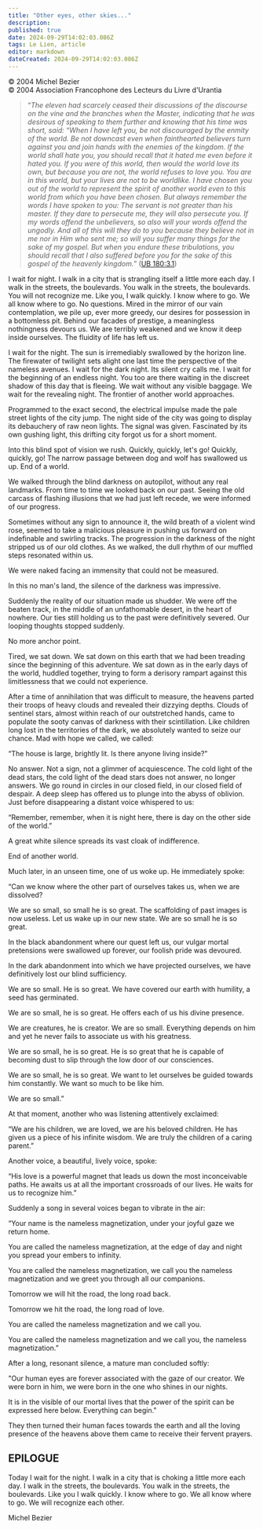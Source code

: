 ```yaml
---
title: "Other eyes, other skies..."
description: 
published: true
date: 2024-09-29T14:02:03.086Z
tags: Le Lien, article
editor: markdown
dateCreated: 2024-09-29T14:02:03.086Z
---
```


<p class="v-card v-sheet theme--light gray lighten-3 px-2">© 2004 Michel Bezier<br>© 2004 Association Francophone des Lecteurs du Livre d'Urantia</p>


> “_The eleven had scarcely ceased their discussions of the discourse on the vine and the branches when the Master, indicating that he was desirous of speaking to them further and knowing that his time was short, said: “When I have left you, be not discouraged by the enmity of the world. Be not downcast even when fainthearted believers turn against you and join hands with the enemies of the kingdom. If the world shall hate you, you should recall that it hated me even before it hated you. If you were of this world, then would the world love its own, but because you are not, the world refuses to love you. You are in this world, but your lives are not to be worldlike. I have chosen you out of the world to represent the spirit of another world even to this world from which you have been chosen. But always remember the words I have spoken to you: The servant is not greater than his master. If they dare to persecute me, they will also persecute you. If my words offend the unbelievers, so also will your words offend the ungodly. And all of this will they do to you because they believe not in me nor in Him who sent me; so will you suffer many things for the sake of my gospel. But when you endure these tribulations, you should recall that I also suffered before you for the sake of this gospel of the heavenly kingdom._” ([UB 180:3.1](/en/The_Urantia_Book/180#p3_1))

I wait for night. I walk in a city that is strangling itself a little more each day. I walk in the streets, the boulevards. You walk in the streets, the boulevards. You will not recognize me. Like you, I walk quickly. I know where to go. We all know where to go. No questions. Mired in the mirror of our vain contemplation, we pile up, ever more greedy, our desires for possession in a bottomless pit. Behind our facades of prestige, a meaningless nothingness devours us. We are terribly weakened and we know it deep inside ourselves. The fluidity of life has left us.

I wait for the night. The sun is irremediably swallowed by the horizon line. The firewater of twilight sets alight one last time the perspective of the nameless avenues. I wait for the dark night. Its silent cry calls me. I wait for the beginning of an endless night. You too are there waiting in the discreet shadow of this day that is fleeing. We wait without any visible baggage. We wait for the revealing night. The frontier of another world approaches.

Programmed to the exact second, the electrical impulse made the pale street lights of the city jump. The night side of the city was going to display its debauchery of raw neon lights. The signal was given. Fascinated by its own gushing light, this drifting city forgot us for a short moment.

Into this blind spot of vision we rush. Quickly, quickly, let's go! Quickly, quickly, go! The narrow passage between dog and wolf has swallowed us up. End of a world.

We walked through the blind darkness on autopilot, without any real landmarks. From time to time we looked back on our past. Seeing the old carcass of flashing illusions that we had just left recede, we were informed of our progress.

Sometimes without any sign to announce it, the wild breath of a violent wind rose, seemed to take a malicious pleasure in pushing us forward on indefinable and swirling tracks. The progression in the darkness of the night stripped us of our old clothes. As we walked, the dull rhythm of our muffled steps resonated within us.

We were naked facing an immensity that could not be measured.

In this no man's land, the silence of the darkness was impressive.

Suddenly the reality of our situation made us shudder. We were off the beaten track, in the middle of an unfathomable desert, in the heart of nowhere. Our ties still holding us to the past were definitively severed. Our looping thoughts stopped suddenly.

No more anchor point.

Tired, we sat down. We sat down on this earth that we had been treading since the beginning of this adventure. We sat down as in the early days of the world, huddled together, trying to form a derisory rampart against this limitlessness that we could not experience.

After a time of annihilation that was difficult to measure, the heavens parted their troops of heavy clouds and revealed their dizzying depths. Clouds of sentinel stars, almost within reach of our outstretched hands, came to populate the sooty canvas of darkness with their scintillation. Like children long lost in the territories of the dark, we absolutely wanted to seize our chance. Mad with hope we called, we called:

“The house is large, brightly lit. Is there anyone living inside?”

No answer. Not a sign, not a glimmer of acquiescence. The cold light of the dead stars, the cold light of the dead stars does not answer, no longer answers. We go round in circles in our closed field, in our closed field of despair. A deep sleep has offered us to plunge into the abyss of oblivion. Just before disappearing a distant voice whispered to us:

“Remember, remember, when it is night here, there is day on the other side of the world.”

A great white silence spreads its vast cloak of indifference.

End of another world.

Much later, in an unseen time, one of us woke up. He immediately spoke:

“Can we know where the other part of ourselves takes us, when we are dissolved?

We are so small, so small he is so great. The scaffolding of past images is now useless. Let us wake up in our new state. We are so small he is so great.

In the black abandonment where our quest left us, our vulgar mortal pretensions were swallowed up forever, our foolish pride was devoured.

In the dark abandonment into which we have projected ourselves, we have definitively lost our blind sufficiency.

We are so small. He is so great. We have covered our earth with humility, a seed has germinated.

We are so small, he is so great. He offers each of us his divine presence.

We are creatures, he is creator. We are so small. Everything depends on him and yet he never fails to associate us with his greatness.

We are so small, he is so great. He is so great that he is capable of becoming dust to slip through the low door of our consciences.

We are so small, he is so great. We want to let ourselves be guided towards him constantly. We want so much to be like him.

We are so small.”

At that moment, another who was listening attentively exclaimed:

“We are his children, we are loved, we are his beloved children. He has given us a piece of his infinite wisdom. We are truly the children of a caring parent.”

Another voice, a beautiful, lively voice, spoke:

“His love is a powerful magnet that leads us down the most inconceivable paths. He awaits us at all the important crossroads of our lives. He waits for us to recognize him.”

Suddenly a song in several voices began to vibrate in the air:

“Your name is the nameless magnetization, under your joyful gaze we return home.

You are called the nameless magnetization, at the edge of day and night you spread your embers to infinity.

You are called the nameless magnetization, we call you the nameless magnetization and we greet you through all our companions.

Tomorrow we will hit the road, the long road back.

Tomorrow we hit the road, the long road of love.

You are called the nameless magnetization and we call you.

You are called the nameless magnetization and we call you, the nameless magnetization.”

After a long, resonant silence, a mature man concluded softly:

"Our human eyes are forever associated with the gaze of our creator. We were born in him, we were born in the one who shines in our nights.

It is in the visible of our mortal lives that the power of the spirit can be expressed here below. Everything can begin."

They then turned their human faces towards the earth and all the loving presence of the heavens above them came to receive their fervent prayers.

## EPILOGUE

Today I wait for the night. I walk in a city that is choking a little more each day. I walk in the streets, the boulevards. You walk in the streets, the boulevards. Like you I walk quickly. I know where to go. We all know where to go. We will recognize each other.

Michel Bezier

